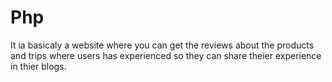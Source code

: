 # Php
It ia basicaly a website where you can get the reviews about the products and trips where users has experienced so they can share theier experience in thier blogs.
